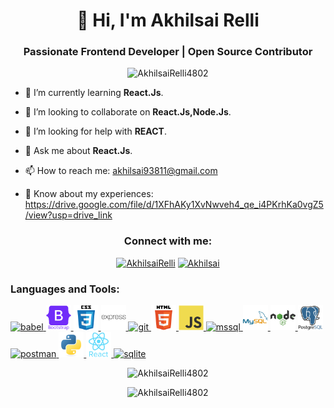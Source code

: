 <h1 align="center">👋 Hi, I'm Akhilsai Relli</h1>
<h3 align="center">Passionate Frontend Developer | Open Source Contributor</h3>

<p align="center"> <img src="https://komarev.com/ghpvc/?username=AkhilsaiRelli4802&label=Profile%20views&color=0e75b6&style=flat-square" alt="AkhilsaiRelli4802" /> </p>

- 🌱 I’m currently learning **React.Js**.

- 👯 I’m looking to collaborate on **React.Js,Node.Js**.

- 🤝 I’m looking for help with **REACT**.

- 💬 Ask me about **React.Js**.

- 📫 How to reach me: akhilsai93811@gmail.com

- 📄 Know about my experiences: https://drive.google.com/file/d/1XFhAKy1XvNwveh4_qe_i4PKrhKa0vgZ5/view?usp=drive_link
<h3 align="center">Connect with me:</h3>
<p align="center">
  <a href="https://www.linkedin.com/in/akhilsai-relli/?lipi=urn%3Ali%3Apage%3Ad_flagship3_feed%3BPWqxaoGbRUW6TUebjOW6OA%3D%3D" target="_blank"><img src="https://img.shields.io/badge/-LinkedIn-blue?style=flat-square&logo=Linkedin&logoColor=white" alt="AkhilsaiRelli" /></a>
  <a href="https://www.instagram.com/mr._introvert_00?igsh=MWl0NDFsYjB1bzhxaw==" target="_blank"><img src="https://img.shields.io/badge/-Instagram-purple?style=flat-square&logo=Instagram&logoColor=white" alt="Akhilsai" /></a>
</p>

<h3 align="left">Languages and Tools:</h3>

<p align="left"> <a href="https://babeljs.io/" target="_blank" rel="noreferrer"> <img src="https://www.vectorlogo.zone/logos/babeljs/babeljs-icon.svg" alt="babel" width="40" height="40"/> </a> <a href="https://getbootstrap.com" target="_blank" rel="noreferrer"> <img src="https://raw.githubusercontent.com/devicons/devicon/master/icons/bootstrap/bootstrap-plain-wordmark.svg" alt="bootstrap" width="40" height="40"/> </a> <a href="https://www.w3schools.com/css/" target="_blank" rel="noreferrer"> <img src="https://raw.githubusercontent.com/devicons/devicon/master/icons/css3/css3-original-wordmark.svg" alt="css3" width="40" height="40"/> </a> <a href="https://expressjs.com" target="_blank" rel="noreferrer"> <img src="https://raw.githubusercontent.com/devicons/devicon/master/icons/express/express-original-wordmark.svg" alt="express" width="40" height="40"/> </a> <a href="https://git-scm.com/" target="_blank" rel="noreferrer"> <img src="https://www.vectorlogo.zone/logos/git-scm/git-scm-icon.svg" alt="git" width="40" height="40"/> </a> <a href="https://www.w3.org/html/" target="_blank" rel="noreferrer"> <img src="https://raw.githubusercontent.com/devicons/devicon/master/icons/html5/html5-original-wordmark.svg" alt="html5" width="40" height="40"/> </a> <a href="https://developer.mozilla.org/en-US/docs/Web/JavaScript" target="_blank" rel="noreferrer"> <img src="https://raw.githubusercontent.com/devicons/devicon/master/icons/javascript/javascript-original.svg" alt="javascript" width="40" height="40"/> </a> <a href="https://www.microsoft.com/en-us/sql-server" target="_blank" rel="noreferrer"> <img src="https://www.svgrepo.com/show/303229/microsoft-sql-server-logo.svg" alt="mssql" width="40" height="40"/> </a> <a href="https://www.mysql.com/" target="_blank" rel="noreferrer"> <img src="https://raw.githubusercontent.com/devicons/devicon/master/icons/mysql/mysql-original-wordmark.svg" alt="mysql" width="40" height="40"/> </a> <a href="https://nodejs.org" target="_blank" rel="noreferrer"> <img src="https://raw.githubusercontent.com/devicons/devicon/master/icons/nodejs/nodejs-original-wordmark.svg" alt="nodejs" width="40" height="40"/> </a> <a href="https://www.postgresql.org" target="_blank" rel="noreferrer"> <img src="https://raw.githubusercontent.com/devicons/devicon/master/icons/postgresql/postgresql-original-wordmark.svg" alt="postgresql" width="40" height="40"/> </a> <a href="https://postman.com" target="_blank" rel="noreferrer"> <img src="https://www.vectorlogo.zone/logos/getpostman/getpostman-icon.svg" alt="postman" width="40" height="40"/> </a> <a href="https://www.python.org" target="_blank" rel="noreferrer"> <img src="https://raw.githubusercontent.com/devicons/devicon/master/icons/python/python-original.svg" alt="python" width="40" height="40"/> </a> <a href="https://reactjs.org/" target="_blank" rel="noreferrer"> <img src="https://raw.githubusercontent.com/devicons/devicon/master/icons/react/react-original-wordmark.svg" alt="react" width="40" height="40"/> </a> <a href="https://www.sqlite.org/" target="_blank" rel="noreferrer"> <img src="https://www.vectorlogo.zone/logos/sqlite/sqlite-icon.svg" alt="sqlite" width="40" height="40"/> </a> </p>

<p align="center"><img src="https://github-readme-stats.vercel.app/api/top-langs/?username=AkhilsaiRelli4802&layout=compact&langs_count=8&theme=radical" alt="AkhilsaiRelli4802" /></p>

<p align="center"><img src="https://github-readme-stats.vercel.app/api?username=AkhilsaiRelli4802&show_icons=true&theme=radical" alt="AkhilsaiRelli4802" /></p>
